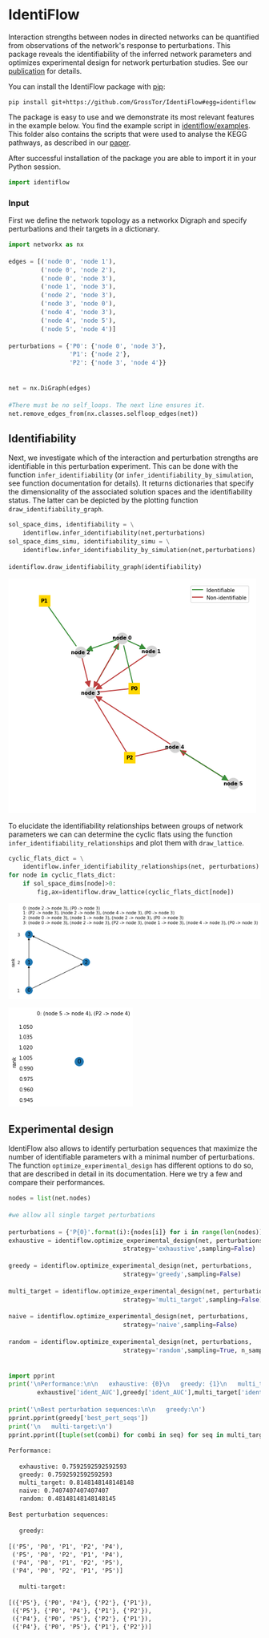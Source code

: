 # IdentiFlow
Interaction strengths between nodes in directed networks can be quantified from observations of the network's response to perturbations. This package reveals the identifiability of the inferred network parameters and optimizes experimental design for network perturbation studies. See our [publication](https://www.biorxiv.org/content/10.1101/2020.02.03.931816v1) for details.


You can install the IdentiFlow package with [pip](https://pypi.org/project/pip/):

```
pip install git+https://github.com/GrossTor/IdentiFlow#egg=identiflow
```

The package is easy to use and we demonstrate its most relevant features in the example below. You find the example script in [identiflow/examples](identiflow/examples). This folder also contains the scripts that were used to analyse the KEGG pathways, as described in our [paper](https://www.biorxiv.org/content/10.1101/2020.02.03.931816v1).



After successful installation of the package you are able to import it in your Python session.


```python
import identiflow
```

### Input
First we define the network topology as a networkx Digraph and specify perturbations and their targets in a dictionary.


```python
import networkx as nx

edges = [('node 0', 'node 1'),
         ('node 0', 'node 2'),
         ('node 0', 'node 3'),
         ('node 1', 'node 3'),
         ('node 2', 'node 3'),
         ('node 3', 'node 0'),
         ('node 4', 'node 3'),
         ('node 4', 'node 5'),
         ('node 5', 'node 4')]

perturbations = {'P0': {'node 0', 'node 3'},
                 'P1': {'node 2'},
                 'P2': {'node 3', 'node 4'}}


net = nx.DiGraph(edges)

#There must be no self_loops. The next line ensures it.
net.remove_edges_from(nx.classes.selfloop_edges(net))
```

## Identifiability
Next, we investigate which of the interaction and perturbation strengths are identifiable in this perturbation experiment. This can be done with the function `infer_identifiability` (or `infer_identifiability_by_simulation`, see function documentation for details). It returns dictionaries that specify the dimensionality of the associated solution spaces and the identifiability status. The latter can be depicted by the plotting function `draw_identifiability_graph`.


```python
sol_space_dims, identifiability = \
    identiflow.infer_identifiability(net,perturbations)
sol_space_dims_simu, identifiability_simu = \
    identiflow.infer_identifiability_by_simulation(net,perturbations)

identiflow.draw_identifiability_graph(identifiability)
```


![pdf](./identiflow/examples/identi_net.png)


To elucidate the identifiability relationships between groups of network parameters we can can determine the cyclic flats using the function `infer_identifiability_relationships` and plot them with `draw_lattice`.


```python
cyclic_flats_dict = \
    identiflow.infer_identifiability_relationships(net, perturbations)
for node in cyclic_flats_dict:
    if sol_space_dims[node]>0:
        fig,ax=identiflow.draw_lattice(cyclic_flats_dict[node])
```


![png](./identiflow/examples/matroid_node_3.png)



![png](./identiflow/examples/matroid_node_4.png)


## Experimental design
IdentiFlow also allows to identify perturbation sequences that maximize the number of identifiable parameters with a minimal number of perturbations. The function `optimize_experimental_design` has different options to do so, that are described in detail in its documentation. Here we try a few and compare their performances.


```python
nodes = list(net.nodes)

#we allow all single target perturbations

perturbations = {'P{0}'.format(i):{nodes[i]} for i in range(len(nodes))}
exhaustive = identiflow.optimize_experimental_design(net, perturbations,
                                strategy='exhaustive',sampling=False)

greedy = identiflow.optimize_experimental_design(net, perturbations,
                                strategy='greedy',sampling=False)

multi_target = identiflow.optimize_experimental_design(net, perturbations,
                                strategy='multi_target',sampling=False)

naive = identiflow.optimize_experimental_design(net, perturbations,
                                strategy='naive',sampling=False)

random = identiflow.optimize_experimental_design(net, perturbations,
                                strategy='random',sampling=True, n_samples=1)


import pprint
print('\nPerformance:\n\n   exhaustive: {0}\n   greedy: {1}\n   multi_target: {2}\n   naive: {3}\n   random: {4}'.format(
        exhaustive['ident_AUC'],greedy['ident_AUC'],multi_target['ident_AUC'],naive['ident_AUC'], random['ident_AUC']))

print('\nBest perturbation sequences:\n\n   greedy:\n')
pprint.pprint(greedy['best_pert_seqs'])
print('\n   multi-target:\n')
pprint.pprint([tuple(set(combi) for combi in seq) for seq in multi_target['best_pert_seqs']])
```

    Performance:
    
       exhaustive: 0.7592592592592593
       greedy: 0.7592592592592593
       multi_target: 0.8148148148148148
       naive: 0.7407407407407407
       random: 0.48148148148148145
    
    Best perturbation sequences:
    
       greedy:
    
    [('P5', 'P0', 'P1', 'P2', 'P4'),
     ('P5', 'P0', 'P2', 'P1', 'P4'),
     ('P4', 'P0', 'P1', 'P2', 'P5'),
     ('P4', 'P0', 'P2', 'P1', 'P5')]
    
       multi-target:
    
    [({'P5'}, {'P0', 'P4'}, {'P2'}, {'P1'}),
     ({'P5'}, {'P0', 'P4'}, {'P1'}, {'P2'}),
     ({'P4'}, {'P0', 'P5'}, {'P2'}, {'P1'}),
     ({'P4'}, {'P0', 'P5'}, {'P1'}, {'P2'})]
